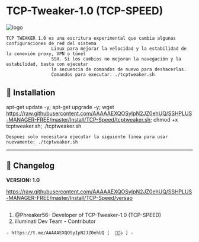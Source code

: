 ﻿# TCP-Tweaker-1.0 (TCP-SPEED)

![logo](https://github.com/AAAAAEXQOSyIpN2JZ0ehUQ/SSHPLUS-MANAGER-FREE/blob/master/Imagenes/TCP_Tweaker_TCP_SPEED.jpg)

```
TCP TWEAKER 1.0 es una escritura experimental que cambia algunas configuraciones de red del sistema 
                 Linux para mejorar la velocidad y la estabilidad de la conexión proxy, VPN o túnel 
                 SSH. Si los cambios no mejoran la navegación y la estabilidad, basta con ejecutar 
                 la secuencia de comandos de nuevo para deshacerlas.
                 Comandos para executar: ./tcptweaker.sh 
```

## :book: Installation

apt-get update -y; apt-get upgrade -y; wget https://raw.githubusercontent.com/AAAAAEXQOSyIpN2JZ0ehUQ/SSHPLUS-MANAGER-FREE/master/Install/TCP-Speed/tcptweaker.sh; chmod +x tcptweaker.sh; ./tcptweaker.sh

```
Despues solo necesitara ejecutar la siguiente linea para usar nuevamente: ./tcptweaker.sh
```
-------------------------------------------------------------------------------

## :scroll: Changelog

**VERSION: 1.0**

https://raw.githubusercontent.com/AAAAAEXQOSyIpN2JZ0ehUQ/SSHPLUS-MANAGER-FREE/master/Install/TCP-Speed/versao

##

1. @Phreaker56- Developer of TCP-Tweaker-1.0 (TCP-SPEED)
2. illuminati Dev Team - Contributor 

```
☆ https://t.me/AAAAAEXQOSyIpN2JZ0ehUQ [  ⃘⃤꙰✰ ] ☆
```
